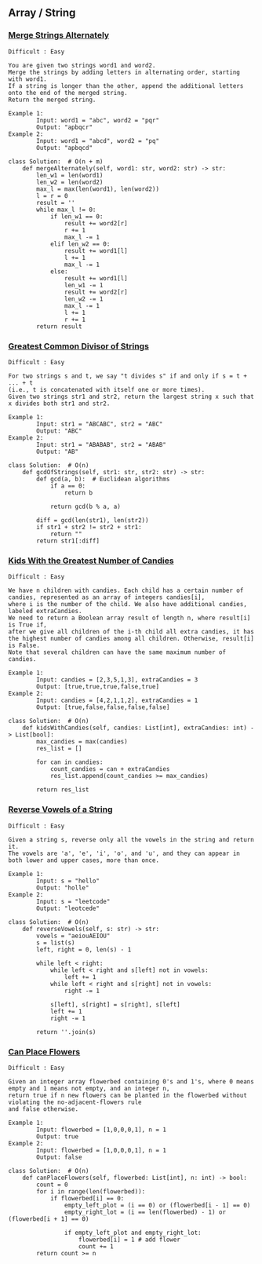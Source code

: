 ## Array / String


### [Merge Strings Alternately](https://leetcode.com/problems/merge-strings-alternately/?envType=study-plan-v2&envId=leetcode-75)
    Difficult : Easy

    You are given two strings word1 and word2. 
    Merge the strings by adding letters in alternating order, starting with word1. 
    If a string is longer than the other, append the additional letters onto the end of the merged string.
    Return the merged string.

    Example 1: 
            Input: word1 = "abc", word2 = "pqr"
            Output: "apbqcr"
    Example 2: 
            Input: word1 = "abcd", word2 = "pq"
            Output: "apbqcd"
    
    class Solution:  # O(n + m)
        def mergeAlternately(self, word1: str, word2: str) -> str:
            len_w1 = len(word1)
            len_w2 = len(word2)
            max_l = max(len(word1), len(word2))
            l = r = 0
            result = ''
            while max_l != 0:
                if len_w1 == 0:
                    result += word2[r]
                    r += 1
                    max_l -= 1
                elif len_w2 == 0:
                    result += word1[l]
                    l += 1
                    max_l -= 1
                else:
                    result += word1[l]
                    len_w1 -= 1
                    result += word2[r]
                    len_w2 -= 1
                    max_l -= 1
                    l += 1
                    r += 1
            return result
### [Greatest Common Divisor of Strings](https://leetcode.com/problems/greatest-common-divisor-of-strings/?envType=study-plan-v2&envId=leetcode-75)
    Difficult : Easy

    For two strings s and t, we say "t divides s" if and only if s = t + ... + t 
    (i.e., t is concatenated with itself one or more times).
    Given two strings str1 and str2, return the largest string x such that x divides both str1 and str2.

    Example 1: 
            Input: str1 = "ABCABC", str2 = "ABC"
            Output: "ABC"
    Example 2: 
            Input: str1 = "ABABAB", str2 = "ABAB"
            Output: "AB"
    
    class Solution:  # O(n)
        def gcdOfStrings(self, str1: str, str2: str) -> str:
            def gcd(a, b):  # Euclidean algorithms
                if a == 0:
                    return b
    
                return gcd(b % a, a)
    
            diff = gcd(len(str1), len(str2))
            if str1 + str2 != str2 + str1:
                return ""
            return str1[:diff]
### [Kids With the Greatest Number of Candies](https://leetcode.com/problems/kids-with-the-greatest-number-of-candies/?envType=study-plan-v2&envId=leetcode-75)
    Difficult : Easy

    We have n children with candies. Each child has a certain number of candies, represented as an array of integers candies[i], 
    where i is the number of the child. We also have additional candies, labeled extraCandies.
    We need to return a Boolean array result of length n, where result[i] is True if, 
    after we give all children of the i-th child all extra candies, it has the highest number of candies among all children. Otherwise, result[i] is False.
    Note that several children can have the same maximum number of candies.

    Example 1: 
            Input: candies = [2,3,5,1,3], extraCandies = 3
            Output: [true,true,true,false,true]
    Example 2: 
            Input: candies = [4,2,1,1,2], extraCandies = 1
            Output: [true,false,false,false,false] 
    
    class Solution:  # O(n)
        def kidsWithCandies(self, candies: List[int], extraCandies: int) -> List[bool]:
            max_candies = max(candies)
            res_list = []
    
            for can in candies:
                count_candies = can + extraCandies
                res_list.append(count_candies >= max_candies)
    
            return res_list
### [Reverse Vowels of a String](https://leetcode.com/problems/reverse-vowels-of-a-string/description/?envType=study-plan-v2&envId=leetcode-75)
    Difficult : Easy

    Given a string s, reverse only all the vowels in the string and return it.
    The vowels are 'a', 'e', 'i', 'o', and 'u', and they can appear in both lower and upper cases, more than once.
    
    Example 1: 
            Input: s = "hello"
            Output: "holle"
    Example 2: 
            Input: s = "leetcode"
            Output: "leotcede" 
    
    class Solution:  # O(n)
        def reverseVowels(self, s: str) -> str:
            vowels = "aeiouAEIOU"
            s = list(s)
            left, right = 0, len(s) - 1

            while left < right:
                while left < right and s[left] not in vowels:
                    left += 1
                while left < right and s[right] not in vowels:
                    right -= 1
    
                s[left], s[right] = s[right], s[left]
                left += 1
                right -= 1
    
            return ''.join(s)
### [Can Place Flowers](https://leetcode.com/problems/can-place-flowers/description/?envType=study-plan-v2&envId=leetcode-75)
    Difficult : Easy

    Given an integer array flowerbed containing 0's and 1's, where 0 means empty and 1 means not empty, and an integer n, 
    return true if n new flowers can be planted in the flowerbed without violating the no-adjacent-flowers rule 
    and false otherwise.

    Example 1: 
            Input: flowerbed = [1,0,0,0,1], n = 1
            Output: true
    Example 2: 
            Input: flowerbed = [1,0,0,0,1], n = 1
            Output: false 
    
    class Solution:  # O(n)
        def canPlaceFlowers(self, flowerbed: List[int], n: int) -> bool:
            count = 0
            for i in range(len(flowerbed)):
                if flowerbed[i] == 0:
                    empty_left_plot = (i == 0) or (flowerbed[i - 1] == 0)
                    empty_right_lot = (i == len(flowerbed) - 1) or (flowerbed[i + 1] == 0)

                    if empty_left_plot and empty_right_lot:
                        flowerbed[i] = 1 # add flower
                        count += 1
            return count >= n
